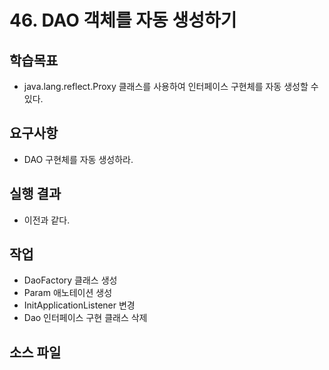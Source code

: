# 46. DAO 객체를 자동 생성하기

## 학습목표

- java.lang.reflect.Proxy 클래스를 사용하여 인터페이스 구현체를 자동 생성할 수 있다.

## 요구사항

- DAO 구현체를 자동 생성하라.

## 실행 결과

- 이전과 같다.

## 작업

- DaoFactory 클래스 생성
- Param 애노테이션 생성
- InitApplicationListener 변경
- Dao 인터페이스 구현 클래스 삭제


## 소스 파일

